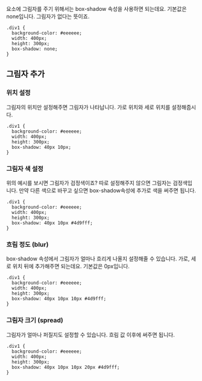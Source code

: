 요소에 그림자를 주기 위해서는 box-shadow 속성을 사용하면 되는데요. 기본값은 none입니다. 그림자가 없다는 뜻이죠.

```
.div1 {
  background-color: #eeeeee;
  width: 400px;
  height: 300px;
  box-shadow: none;
}
```

## 그림자 추가
### 위치 설정
그림자의 위치만 설정해주면 그림자가 나타납니다. 가로 위치와 세로 위치를 설정해줍시다.

```
.div1 {
  background-color: #eeeeee;
  width: 400px;
  height: 300px;
  box-shadow: 40px 10px;
}
```

### 그림자 색 설정
위의 예시를 보시면 그림자가 검정색이죠? 따로 설정해주지 않으면 그림자는 검정색입니다. 만약 다른 색으로 바꾸고 싶으면 box-shadow속성에 추가로 색을 써주면 됩니다.

```
.div1 {
  background-color: #eeeeee;
  width: 400px;
  height: 300px;
  box-shadow: 40px 10px #4d9fff;
}
```

### 흐림 정도 (blur)
box-shadow 속성에서 그림자가 얼마나 흐리게 나올지 설정해줄 수 있습니다. 가로, 세로 위치 뒤에 추가해주면 되는데요. 기본값은 0px입니다.

```
.div1 {
  background-color: #eeeeee;
  width: 400px;
  height: 300px;
  box-shadow: 40px 10px 10px #4d9fff;
}
```

### 그림자 크기 (spread)
그림자가 얼마나 퍼질지도 설정할 수 있습니다. 흐림 값 이후에 써주면 됩니다.

```
.div1 {
  background-color: #eeeeee;
  width: 400px;
  height: 300px;
  box-shadow: 40px 10px 10px 20px #4d9fff;
}
```
